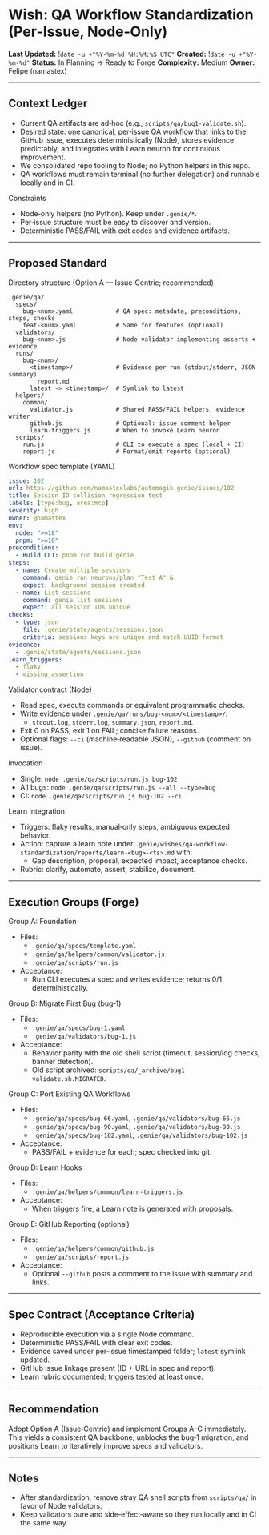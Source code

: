 # Wish: QA Workflow Standardization (Per‑Issue, Node‑Only)
**Last Updated:** !`date -u +"%Y-%m-%d %H:%M:%S UTC"`
**Created:** !`date -u +"%Y-%m-%d"`
**Status:** In Planning → Ready to Forge
**Complexity:** Medium
**Owner:** Felipe (namastex)

---

## Context Ledger

- Current QA artifacts are ad‑hoc (e.g., `scripts/qa/bug1-validate.sh`).
- Desired state: one canonical, per‑issue QA workflow that links to the GitHub issue, executes deterministically (Node), stores evidence predictably, and integrates with Learn neuron for continuous improvement.
- We consolidated repo tooling to Node; no Python helpers in this repo.
- QA workflows must remain terminal (no further delegation) and runnable locally and in CI.

Constraints
- Node‑only helpers (no Python). Keep under `.genie/*`.
- Per‑issue structure must be easy to discover and version.
- Deterministic PASS/FAIL with exit codes and evidence artifacts.

---

## Proposed Standard

Directory structure (Option A — Issue‑Centric; recommended)

```
.genie/qa/
  specs/
    bug-<num>.yaml            # QA spec: metadata, preconditions, steps, checks
    feat-<num>.yaml           # Same for features (optional)
  validators/
    bug-<num>.js              # Node validator implementing asserts + evidence
  runs/
    bug-<num>/
      <timestamp>/            # Evidence per run (stdout/stderr, JSON summary)
        report.md
      latest -> <timestamp>/  # Symlink to latest
  helpers/
    common/
      validator.js            # Shared PASS/FAIL helpers, evidence writer
      github.js               # Optional: issue comment helper
      learn-triggers.js       # When to invoke Learn neuron
  scripts/
    run.js                    # CLI to execute a spec (local + CI)
    report.js                 # Format/emit reports (optional)
```

Workflow spec template (YAML)

```yaml
issue: 102
url: https://github.com/namastexlabs/automagik-genie/issues/102
title: Session ID collision regression test
labels: [type:bug, area:mcp]
severity: high
owner: @namastex
env:
  node: ">=18"
  pnpm: ">=10"
preconditions:
  - Build CLI: pnpm run build:genie
steps:
  - name: Create multiple sessions
    command: genie run neurons/plan "Test A" &
    expect: background session created
  - name: List sessions
    command: genie list sessions
    expect: all session IDs unique
checks:
  - type: json
    file: .genie/state/agents/sessions.json
    criteria: sessions keys are unique and match UUID format
evidence:
  - .genie/state/agents/sessions.json
learn_triggers:
  - flaky
  - missing_assertion
```

Validator contract (Node)
- Read spec, execute commands or equivalent programmatic checks.
- Write evidence under `.genie/qa/runs/bug-<num>/<timestamp>/`:
  - `stdout.log`, `stderr.log`, `summary.json`, `report.md`.
- Exit 0 on PASS; exit 1 on FAIL; concise failure reasons.
- Optional flags: `--ci` (machine‑readable JSON), `--github` (comment on issue).

Invocation
- Single: `node .genie/qa/scripts/run.js bug-102`
- All bugs: `node .genie/qa/scripts/run.js --all --type=bug`
- CI: `node .genie/qa/scripts/run.js bug-102 --ci`

Learn integration
- Triggers: flaky results, manual‑only steps, ambiguous expected behavior.
- Action: capture a learn note under `.genie/wishes/qa-workflow-standardization/reports/learn-<bug>-<ts>.md` with:
  - Gap description, proposal, expected impact, acceptance checks.
- Rubric: clarify, automate, assert, stabilize, document.

---

## Execution Groups (Forge)

Group A: Foundation
- Files:
  - `.genie/qa/specs/template.yaml`
  - `.genie/qa/helpers/common/validator.js`
  - `.genie/qa/scripts/run.js`
- Acceptance:
  - Run CLI executes a spec and writes evidence; returns 0/1 deterministically.

Group B: Migrate First Bug (bug‑1)
- Files:
  - `.genie/qa/specs/bug-1.yaml`
  - `.genie/qa/validators/bug-1.js`
- Acceptance:
  - Behavior parity with the old shell script (timeout, session/log checks, banner detection).
  - Old script archived: `scripts/qa/_archive/bug1-validate.sh.MIGRATED`.

Group C: Port Existing QA Workflows
- Files:
  - `.genie/qa/specs/bug-66.yaml`, `.genie/qa/validators/bug-66.js`
  - `.genie/qa/specs/bug-90.yaml`, `.genie/qa/validators/bug-90.js`
  - `.genie/qa/specs/bug-102.yaml`, `.genie/qa/validators/bug-102.js`
- Acceptance:
  - PASS/FAIL + evidence for each; spec checked into git.

Group D: Learn Hooks
- Files:
  - `.genie/qa/helpers/common/learn-triggers.js`
- Acceptance:
  - When triggers fire, a Learn note is generated with proposals.

Group E: GitHub Reporting (optional)
- Files:
  - `.genie/qa/helpers/common/github.js`
  - `.genie/qa/scripts/report.js`
- Acceptance:
  - Optional `--github` posts a comment to the issue with summary and links.

---

## Spec Contract (Acceptance Criteria)

- Reproducible execution via a single Node command.
- Deterministic PASS/FAIL with clear exit codes.
- Evidence saved under per‑issue timestamped folder; `latest` symlink updated.
- GitHub issue linkage present (ID + URL in spec and report).
- Learn rubric documented; triggers tested at least once.

---

## Recommendation

Adopt Option A (Issue‑Centric) and implement Groups A–C immediately. This yields a consistent QA backbone, unblocks the bug‑1 migration, and positions Learn to iteratively improve specs and validators.

---

## Notes

- After standardization, remove stray QA shell scripts from `scripts/qa/` in favor of Node validators.
- Keep validators pure and side‑effect‑aware so they run locally and in CI the same way.


